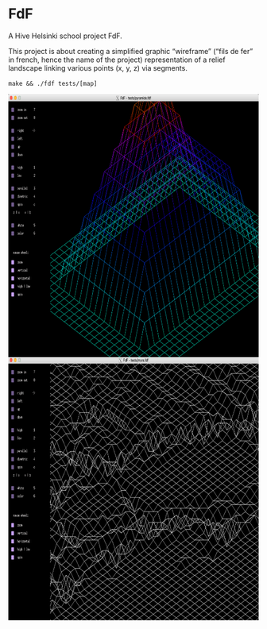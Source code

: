 # FdF

A Hive Helsinki school project FdF.

This project is about creating a simplified graphic “wireframe” (“fils de fer” in french,
hence the name of the project) representation of a relief landscape linking various points
(x, y, z) via segments.

	make && ./fdf tests/[map]

<img align="left" width="800" height="530" SRC="pics/fdf_pic_1.png">
<img align="left" width="800" height="530" SRC="pics/fdf_pic_2.png">
